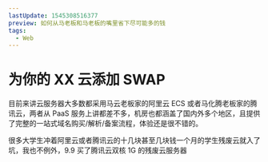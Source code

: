 ```yaml
---
lastUpdate: 1545308516377
preview: 如何从马老板和马老板的嘴里省下尽可能多的钱
tags:
  - Web
---
```


# 为你的 XX 云添加 SWAP

目前来讲云服务器大多数都采用马云老板家的阿里云 ECS 或者马化腾老板家的腾讯云，两者从 PaaS 服务上讲都差不多，机房也都涵盖了国内外多个地区，且提供了完整的一站式域名购买/解析/备案流程，体验还是很不错的。

很多大学生冲着阿里云或者腾讯云的十几块甚至几块钱一个月的学生残废云就入了坑，我也不例外，9.9 买了腾讯云双核 1G 的残废云服务器
